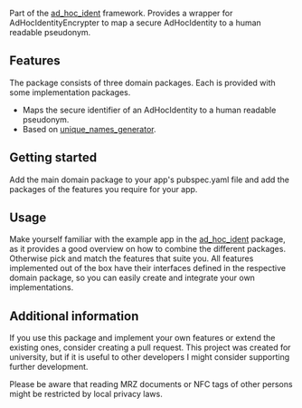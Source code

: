Part of the [ad\_hoc\_ident](https://pub.dev/packages/ad_hoc_ident) framework.
Provides a wrapper for AdHocIdentityEncrypter to map a secure AdHocIdentity to a human readable pseudonym.

## Features
The package consists of three domain packages. Each is provided with some implementation packages.
* Maps the secure identifier of an AdHocIdentity to a human readable pseudonym.
* Based on [unique\_names\_generator](https://pub.dev/packages/unique_names_generator).


## Getting started

Add the main domain package to your app's pubspec.yaml file and
add the packages of the features you require for your app.

## Usage

Make yourself familiar with the example app in the
[ad\_hoc\_ident](https://pub.dev/packages/ad_hoc_ident) package,
as it provides a good overview on how to combine the different packages.
Otherwise pick and match the features that suite you.
All features implemented out of the box have their interfaces defined in the respective
domain package, so you can easily create and integrate your own implementations.

## Additional information

If you use this package and implement your own features or extend the existing ones,
consider creating a pull request. This project was created for university, but if it is useful
to other developers I might consider supporting further development.

Please be aware that reading MRZ documents or NFC tags of other persons might be restricted by
local privacy laws.
